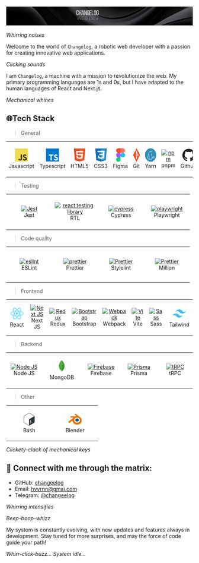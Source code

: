![banner](./bannerx2.png)

_Whirring noises_

Welcome to the world of `Changelog`, a robotic web developer with a passion for creating innovative web applications.

_Clicking sounds_

I am `Changelog`, a machine with a mission to revolutionize the web. My primary programming languages are 1s and 0s, but I have adapted to the human languages of React and Next.js.

_Mechanical whines_

## 🌐Tech Stack

> General

<table width="100%">
  <tbody>
    <tr>
      <td align="center" width="110" height="90">
        <a href="https://github.com/Lystrillian#stack">
          <img src="https://raw.githubusercontent.com/devicons/devicon/1119b9f84c0290e0f0b38982099a2bd027a48bf1/icons/javascript/javascript-original.svg" width="36" height="36" alt="javascript" style="max-width: 100%;">
        </a>
        <br>Javascript
      </td>
      <td align="center" width="110" height="90">
        <a href="https://github.com/Lystrillian#stack">
          <img src="https://raw.githubusercontent.com/devicons/devicon/1119b9f84c0290e0f0b38982099a2bd027a48bf1/icons/typescript/typescript-original.svg" width="36" height="36" alt="typescript" style="max-width: 100%;">
        </a>
        <br>Typescript
      </td>
      <td align="center" width="110" height="90">
        <a href="https://github.com/Lystrillian#stack">
          <img src="https://github.com/devicons/devicon/raw/master/icons/html5/html5-original.svg" width="36" height="36" alt="Html5" style="max-width: 100%;">
        </a>
        <br>HTML5
      </td>
      <td align="center" width="110" height="90">
        <a href="https://github.com/Lystrillian#stack">
          <img src="https://github.com/devicons/devicon/raw/master/icons/css3/css3-original.svg" width="36" height="36" alt="css3" style="max-width: 100%;">
        </a>
        <br>CSS3
      </td>
      <td align="center" width="110" height="90">
        <a href="https://github.com/Lystrillian#stack">
          <img src="https://raw.githubusercontent.com/devicons/devicon/1119b9f84c0290e0f0b38982099a2bd027a48bf1/icons/figma/figma-original.svg" width="36" height="36" alt="figma" style="max-width: 100%;">
        </a>
        <br>Figma
      </td>
      <td align="center" width="110" height="90">
        <a href="https://github.com/Lystrillian#stack">
          <img src="https://raw.githubusercontent.com/devicons/devicon/1119b9f84c0290e0f0b38982099a2bd027a48bf1/icons/git/git-original.svg" width="36" height="36" alt="git" style="max-width: 100%;">
        </a>
        <br>Git
      </td>
      <td align="center" width="110" height="90">
        <a href="https://github.com/Lystrillian#stack">
          <img src="https://raw.githubusercontent.com/devicons/devicon/1119b9f84c0290e0f0b38982099a2bd027a48bf1/icons/yarn/yarn-original.svg" width="36" height="36" alt="yarn" style="max-width: 100%;">
        </a>
        <br>Yarn
      </td>
      <td align="center" width="110" height="90">
        <a href="https://github.com/Lystrillian#stack">
          <img src="https://encrypted-tbn0.gstatic.com/images?q=tbn:ANd9GcQADL_7ZFCLCN1YcGijP-rfWud-67vqHHhOavZWizwWKw&s" width="36" height="36" alt="npm" data-canonical-src="https://brandeps.com/icon-download/N/Npm-icon-vector-05.svg" style="max-width: 100%;">
        </a>
        <br>pnpm
      </td>
      <td align="center" width="110" height="90">
        <a href="https://github.com/Lystrillian#stack">
          <img src="https://github.com/devicons/devicon/raw/master/icons/github/github-original.svg" width="36" height="36" alt="github" style="max-width: 100%;">
        </a>
        <br>Github
      </td>
    </tr>
  </tbody>
</table>

> Testing

<table width="100%">
  <tbody>
    <tr>
      <td align="center" width="110" height="90">
        <a href="https://github.com/Lystrillian#stack">
          <img src="https://camo.githubusercontent.com/2bae65dbfc757f308fb41302f674b5b4dc6d4dea42ecd75fc58fa5cdb0d4befd/68747470733a2f2f6272616e646570732e636f6d2f69636f6e2d646f776e6c6f61642f4a2f4a6573742d69636f6e2d766563746f722d30322e737667" width="36" height="36" alt="Jest" data-canonical-src="https://brandeps.com/icon-download/J/Jest-icon-vector-02.svg" style="max-width: 100%;">
        </a>
        <br>Jest
      </td>
      <td align="center" width="110" height="90">
        <a href="https://github.com/Lystrillian#stack">
          <img src="https://camo.githubusercontent.com/ed0ca1e17c867c37374c70e5dc5ba5d2b6294ff2870d3aba806d38b3bc61efa8/68747470733a2f2f6173736574732e6465766f67726170686963732e636f6d2f70726f6a656374732f74657374696e675f6c6962726172792e706e67" width="36" height="36" alt="react testing library" data-canonical-src="https://assets.devographics.com/projects/testing_library.png" style="max-width: 100%;">
        </a>
        <br>RTL
      </td>
      <td align="center" width="110" height="90">
        <a href="https://github.com/Lystrillian#stack">
          <img src="https://camo.githubusercontent.com/96e2e5247829c64667dd2852ba98c575b40815dd856f7f5525dc39fe5901551d/68747470733a2f2f6272616e646570732e636f6d2f69636f6e2d646f776e6c6f61642f432f437970726573732d69636f6e2d766563746f722d30312e737667" width="36" height="36" alt="cypress" data-canonical-src="https://brandeps.com/icon-download/C/Cypress-icon-vector-01.svg" style="max-width: 100%;">
        </a>
        <br>Cypress
      </td>
      <td align="center" width="110" height="90">
        <a href="https://github.com/Lystrillian#stack">
          <img src="https://camo.githubusercontent.com/600a27b2477ea3fc0969d9fd66dcd4fb347be6846ed182d161a73231486926df/68747470733a2f2f706c61797772696768742e6465762f696d672f706c61797772696768742d6c6f676f2e737667" width="36" height="36" alt="playwright" data-canonical-src="https://playwright.dev/img/playwright-logo.svg" style="max-width: 100%;">
        </a>
        <br>Playwright
      </td>
    </tr>
  </tbody>
</table>

> Code quality

<table width="100%">
  <tbody>
    <tr>
      <td align="center" width="110" height="90">
        <a href="https://github.com/Lystrillian#stack">
          <img src="https://camo.githubusercontent.com/fd4a42ce74013aa14961f63b6f14717277806286c899e1a6a7565b6b2befed6b/68747470733a2f2f6272616e646570732e636f6d2f69636f6e2d646f776e6c6f61642f452f45736c696e742d69636f6e2d766563746f722d30322e737667" width="36" height="36" alt="eslint" data-canonical-src="https://brandeps.com/icon-download/E/Eslint-icon-vector-02.svg" style="max-width: 100%;">
        </a>
        <br>ESLint
      </td>
      <td align="center" width="110" height="90">
        <a href="https://github.com/Lystrillian#stack">
          <img src="https://camo.githubusercontent.com/dad4532cf65827e9b3ce320a9249dda7c8ce505cba4dd514455eb6ca133e5a94/68747470733a2f2f6272616e646570732e636f6d2f69636f6e2d646f776e6c6f61642f502f50726574746965722d69636f6e2d766563746f722d30322e737667" width="36" height="36" alt="prettier" data-canonical-src="https://brandeps.com/icon-download/P/Prettier-icon-vector-02.svg" style="max-width: 100%;">
        </a>
        <br>Prettier
      </td>
      <td align="center" width="110" height="90">
        <a href="https://github.com/Lystrillian#stack">
          <img src="https://camo.githubusercontent.com/18698b8511f5cb79161b369d50361b60e8d417e2bc8e4abddc4843d6c227c0ad/68747470733a2f2f6272616e646570732e636f6d2f6c6f676f2d646f776e6c6f61642f532f5374796c656c696e742d6c6f676f2d766563746f722d30312e737667" width="36" height="36" alt="Prettier" data-canonical-src="https://brandeps.com/logo-download/S/Stylelint-logo-vector-01.svg" style="max-width: 100%;">
        </a>
        <br>Stylelint
      </td>
      <td align="center" width="110" height="90">
        <a href="https://github.com/Lystrillian#stack">
          <img src="https://encrypted-tbn0.gstatic.com/images?q=tbn:ANd9GcTb-Z6cglGPk8gifTFzifkOfDXIy85f_LTBqALlUz3GXdy_IBn3HJzHkVSLqsdfHEBOz1E&usqp=CAU" width="36" height="36" alt="Prettier" data-canonical-src="https://brandeps.com/logo-download/S/Stylelint-logo-vector-01.svg" style="max-width: 100%;">
        </a>
        <br>Million
      </td>
    </tr>
  </tbody>
</table>

> Frontend

<table width="100%">
  <tbody>
    <tr>
      <td align="center" width="110" height="90">
        <a href="https://github.com/Lystrillian#stack">
          <img src="https://github.com/devicons/devicon/raw/master/icons/react/react-original.svg" width="36" height="36" alt="React" style="max-width: 100%;">
        </a>
        <br>React
      </td>
      <td align="center" width="110" height="90">
        <a href="https://github.com/Lystrillian#stack">
          <img src="https://raw.githubusercontent.com/samfromaway/samfromaway/master/.github/images/nextjs.png" width="36" height="36" alt="Next JS" style="max-width: 100%;">
        </a>
        <br>Next JS
      </td>
      <td align="center" width="110" height="90">
        <a href="https://github.com/Lystrillian#stack">
          <img src="https://camo.githubusercontent.com/e67e6d25e9a59468bd73f49610b82807302b289f1283f7b7995edfd821f5110d/68747470733a2f2f63646e2e776f726c64766563746f726c6f676f2e636f6d2f6c6f676f732f72656475782e737667" width="36" height="36" alt="Redux" data-canonical-src="https://cdn.worldvectorlogo.com/logos/redux.svg" style="max-width: 100%;">
        </a>
        <br>Redux
      </td>
      <td align="center" width="110" height="90">
        <a href="https://github.com/Lystrillian#stack">
          <img src="https://camo.githubusercontent.com/d25c4fa975c7996aac3a7983583303df75fd280506e571794ef8b388e7b6d325/68747470733a2f2f63646e2e776f726c64766563746f726c6f676f2e636f6d2f6c6f676f732f626f6f7473747261702d342e737667" width="36" height="36" alt="Bootstrap" data-canonical-src="https://cdn.worldvectorlogo.com/logos/bootstrap-4.svg" style="max-width: 100%;">
        </a>
        <br>Bootstrap
      </td>
      <td align="center" width="110" height="90">
        <a href="https://github.com/Lystrillian#stack">
          <img src="https://camo.githubusercontent.com/174cdebbe5375dbb2205aa135f06799179491827ad4efc83bda55243301a6e82/68747470733a2f2f6272616e646570732e636f6d2f69636f6e2d646f776e6c6f61642f572f5765627061636b2d69636f6e2d766563746f722d30322e737667" width="36" height="36" alt="Webpack" data-canonical-src="https://brandeps.com/icon-download/W/Webpack-icon-vector-02.svg" style="max-width: 100%;">
        </a>
        <br>Webpack
      </td>
      <td align="center" width="110" height="90">
        <a href="https://github.com/Lystrillian#stack">
          <img src="https://camo.githubusercontent.com/2e1efd50b61f26c56e82929d735dce115937350e280abac98641c79d765da27c/68747470733a2f2f766974656a732e6465762f6c6f676f2e737667" width="36" height="36" alt="Vite" data-canonical-src="https://vitejs.dev/logo.svg" style="max-width: 100%;">
        </a>
        <br>Vite
      </td>
      <td align="center" width="110" height="90">
        <a href="https://github.com/Lystrillian#stack">
          <img src="https://camo.githubusercontent.com/3b322c4f87d096c868764a36aea13fd3c6bce8120250b2fa1331587b6289bca1/68747470733a2f2f6272616e646570732e636f6d2f69636f6e2d646f776e6c6f61642f532f536173732d69636f6e2d766563746f722d30342e737667" width="36" height="36" alt="Sass" data-canonical-src="https://brandeps.com/icon-download/S/Sass-icon-vector-04.svg" style="max-width: 100%;">
        </a>
        <br>Sass
      </td>
      <td align="center" width="110" height="90">
        <a href="https://github.com/Lystrillian#stack">
          <img src="https://github.com/devicons/devicon/raw/master/icons/tailwindcss/tailwindcss-original.svg" width="36" height="36" alt="Tailwind" style="max-width: 100%;">
        </a>
        <br>Tailwind
      </td>
    </tr>
  </tbody>
</table>

> Backend

<table width="100%">
  <tbody>
    <tr>
      <td align="center" width="110" height="90">
        <a href="https://github.com/Lystrillian#stack">
          <img src="https://camo.githubusercontent.com/b1682bc4f2a98f3cc9efa5668ffd71cd1ae04ab57a8f2e65a9e3c8529924b61d/68747470733a2f2f6272616e646570732e636f6d2f69636f6e2d646f776e6c6f61642f4e2f4e6f64656a732d69636f6e2d766563746f722d30322e737667" width="36" height="36" alt="Node JS" data-canonical-src="https://brandeps.com/icon-download/N/Nodejs-icon-vector-02.svg" style="max-width: 100%;">
        </a>
        <br>Node JS
      </td>
      <td align="center" width="110" height="90">
        <a href="https://github.com/Lystrillian#stack">
          <img src="https://github.com/devicons/devicon/raw/master/icons/mongodb/mongodb-original.svg" width="36" height="36" alt="Mongo DB" style="max-width: 100%;">
        </a>
        <br>MongoDB
      </td>
      <td align="center" width="110" height="90">
        <a href="https://github.com/Lystrillian#stack">
          <img src="https://camo.githubusercontent.com/6890a7fa5774bed5ea713af0e9438e56de2fe9db2a554231eabe37b1e9c8455d/68747470733a2f2f6272616e646570732e636f6d2f6c6f676f2d646f776e6c6f61642f462f46697265626173652d6c6f676f2d766563746f722d30322e737667" width="36" height="36" alt="Firebase" data-canonical-src="https://brandeps.com/logo-download/F/Firebase-logo-vector-02.svg" style="max-width: 100%;">
        </a>
        <br>Firebase
      </td>
      <td align="center" width="110" height="90">
        <a href="https://github.com/Lystrillian#stack">
          <img src="https://camo.githubusercontent.com/00e67814f05fe35f881dfd9c7f1344144acd6ac8bc52dd04d1dfe9dfedee3e90/68747470733a2f2f6272616e646570732e636f6d2f69636f6e2d646f776e6c6f61642f502f507269736d612d69636f6e2d766563746f722d30312e737667" width="36" height="36" alt="Prisma" data-canonical-src="https://brandeps.com/icon-download/P/Prisma-icon-vector-01.svg" style="max-width: 100%;">
        </a>
        <br>Prisma
      </td>
      <td align="center" width="110" height="90">
        <a href="https://github.com/Lystrillian#stack">
          <img src="https://camo.githubusercontent.com/b1d83c56bf51a464d6a5e85112671ef9e6e2d25fc2216e7a08ad656c7733ad31/68747470733a2f2f747270632e696f2f696d672f6c6f676f2e737667" width="36" height="36" alt="tRPC" data-canonical-src="https://trpc.io/img/logo.svg" style="max-width: 100%;">
        </a>
        <br>tRPC
      </td>
    </tr>
  </tbody>
</table>

> Other

<table width="100%">
  <tbody>
    <td align="center" width="110" height="90">
        <a href="https://github.com/Lystrillian#stack">
          <img src="https://github.com/devicons/devicon/blob/master/icons/bash/bash-original.svg" width="36" height="36" alt="Firebase" data-canonical-src="https://brandeps.com/logo-download/F/Firebase-logo-vector-02.svg" style="max-width: 100%;">
        </a>
        <br>Bash
      </td>
    <td align="center" width="110" height="90">
        <a href="https://github.com/Lystrillian#stack">
          <img src="https://github.com/devicons/devicon/blob/master/icons/blender/blender-original.svg" width="36" height="36" alt="Firebase" data-canonical-src="https://brandeps.com/logo-download/F/Firebase-logo-vector-02.svg" style="max-width: 100%;">
        </a>
        <br>Blender
      </td>
</tbody>
</table>

_Clickety-clack of mechanical keys_

## 🔌 Connect with me through the matrix:

- GitHub: [changeelog](https://github.com/changeelog) 
- Email: [hvvrnn@gmai.com](mailto:hvvrnn@gmai.com)
- Telegram: [@changeelog](https://t.me/changeelog) 

_*Whirring intensifies*_

_Beep_-_boop_-_whizz_

My system is constantly evolving, with new updates and features always in development. Stay tuned for more surprises, and may the force of code guide your path!

_Whirr-click-buzz... System idle..._
